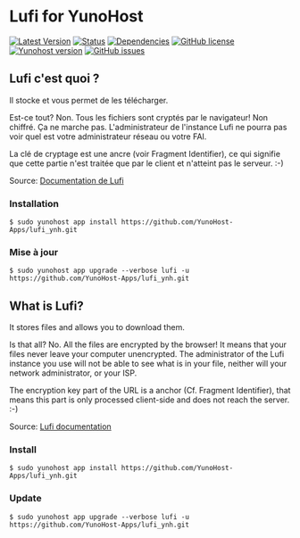 # Lufi for YunoHost

[![Latest Version](https://img.shields.io/badge/version-_--_-green.svg?style=flat)](https://github.com/YunoHost-Apps/lufi_ynh/releases)
[![Status](https://img.shields.io/badge/status-testing-yellow.svg?style=flat)](https://github.com/YunoHost-Apps/lufi_ynh/milestones)
[![Dependencies](https://img.shields.io/badge/dependencies-includes-lightgrey.svg?style=flat)](https://github.com/YunoHost-Apps/lufi_ynh#dependencies)
[![GitHub license](https://img.shields.io/badge/license-GPLv3-blue.svg?style=flat)](https://raw.githubusercontent.com/YunoHost-Apps/lufi_ynh/master/LICENSE)
[![Yunohost version](https://img.shields.io/badge/yunohost-2.4.2_tested-orange.svg?style=flat)](https://github.com/YunoHost/yunohost)
[![GitHub issues](https://img.shields.io/github/issues/YunoHost-Apps/lufi_ynh.svg?style=flat)](https://github.com/YunoHost-Apps/lufi_ynh/issues)

## Lufi c'est quoi ?

Il stocke et vous permet de les télécharger.

Est-ce tout? Non. Tous les fichiers sont cryptés par le navigateur! Non chiffré. Ça ne marche pas. L'administrateur de l'instance Lufi ne pourra pas voir quel est votre administrateur réseau ou votre FAI.

La clé de cryptage est une ancre (voir Fragment Identifier), ce qui signifie que cette partie n'est traitée que par le client et n'atteint pas le serveur. :-)

Source: [Documentation de Lufi](https://framagit.org/luc/lufi/wikis/home)

### Installation

`$ sudo yunohost app install https://github.com/YunoHost-Apps/lufi_ynh.git`

### Mise à jour

`$ sudo yunohost app upgrade --verbose lufi -u https://github.com/YunoHost-Apps/lufi_ynh.git`

## What is Lufi?

It stores files and allows you to download them.

Is that all? No. All the files are encrypted by the browser! It means that your files never leave your computer unencrypted. The administrator of the Lufi instance you use will not be able to see what is in your file, neither will your network administrator, or your ISP.

The encryption key part of the URL is a anchor (Cf. Fragment Identifier), that means this part is only processed client-side and does not reach the server. :-)

Source: [Lufi documentation](https://framagit.org/luc/lufi/wikis/home)

### Install

`$ sudo yunohost app install https://github.com/YunoHost-Apps/lufi_ynh.git`

### Update

`$ sudo yunohost app upgrade --verbose lufi -u https://github.com/YunoHost-Apps/lufi_ynh.git`